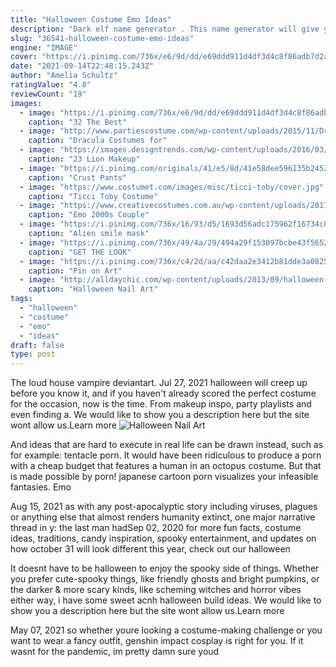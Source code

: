 ```yaml
---
title: "Halloween Costume Emo Ideas"
description: "Dark elf name generator . This name generator will give you 10 random names for dark elves, drow, and similar beings. Dark elves come in many different forms."
slug: "36541-halloween-costume-emo-ideas"
engine: "IMAGE"
cover: "https://i.pinimg.com/736x/e6/9d/dd/e69ddd911d4df3d4c8f86adb7d2a3f01.jpg"
date: "2021-09-14T22:48:15.243Z"
author: "Amelia Schultz"
ratingValue: "4.8"
reviewCount: "19"
images:
  - image: "https://i.pinimg.com/736x/e6/9d/dd/e69ddd911d4df3d4c8f86adb7d2a3f01.jpg"
    caption: "32 The Best"
  - image: "http://www.partiescostume.com/wp-content/uploads/2015/11/Dracula-Costumes-for-Kids.jpg"
    caption: "Dracula Costumes for"
  - image: "https://images.designtrends.com/wp-content/uploads/2016/03/22111515/Fabulous-Lion-Makeup.jpg"
    caption: "23 Lion Makeup"
  - image: "https://i.pinimg.com/originals/41/e5/8d/41e58dee596135b2452cc9a6cd1b106f.jpg"
    caption: "Crust Pants"
  - image: "https://www.costumet.com/images/misc/ticci-toby/cover.jpg"
    caption: "Ticci Toby Costume"
  - image: "https://www.creativecostumes.com.au/wp-content/uploads/2017/03/emo-couple1-768x1024.jpg"
    caption: "Emo 2000s Couple"
  - image: "https://i.pinimg.com/736x/16/93/d5/1693d56adc175962f16734c865d7ddca.jpg"
    caption: "Alien smile mask"
  - image: "https://i.pinimg.com/736x/49/4a/29/494a29f153097bcbe43f565260b7c6af.jpg"
    caption: "GET THE LOOK"
  - image: "https://i.pinimg.com/736x/c4/2d/aa/c42daa2e3412b81dde3a082529300872.jpg"
    caption: "Pin on Art"
  - image: "http://alldaychic.com/wp-content/uploads/2013/09/halloween-Nail-Art-Jack-Skellington-1.jpg"
    caption: "Halloween Nail Art"
tags:
  - "halloween"
  - "costume"
  - "emo"
  - "ideas"
draft: false
type: post
---
```


The loud house vampire deviantart. Jul 27, 2021 halloween will creep up before you know it, and if you haven't already scored the perfect costume for the occasion, now is the time. From makeup inspo, party playlists and even finding a. We would like to show you a description here but the site wont allow us.Learn more
![Halloween Nail Art](http://alldaychic.com/wp-content/uploads/2013/09/halloween-Nail-Art-Jack-Skellington-1.jpg "Halloween Nail Art")

And ideas that are hard to execute in real life can be drawn instead, such as for example: tentacle porn. It would have been ridiculous to produce a porn with a cheap budget that features a human in an octopus costume. But that is made possible by porn! japanese cartoon porn visualizes your infeasible fantasies.  Emo
<!--inArticleAds-->

<!--galleryOne-->

Aug 15, 2021 as with any post-apocalyptic story including viruses, plagues or anything else that almost renders humanity extinct, one major narrative thread in y: the last man hadSep 02, 2020 for more fun facts, costume ideas, traditions, candy inspiration, spooky entertainment, and updates on how october 31 will look different this year, check out our halloween
<!--inArticleAds-->

<!--galleryTwo-->

It doesnt have to be halloween to enjoy the spooky side of things. Whether you prefer cute-spooky things, like friendly ghosts and bright pumpkins, or the darker & more scary kinds, like scheming witches and horror vibes either way, i have some sweet acnh halloween build ideas. We would like to show you a description here but the site wont allow us.Learn more
<!--galleryThree-->

May 07, 2021 so whether youre looking a costume-making challenge or you want to wear a fancy outfit, genshin impact cosplay is right for you. If it wasnt for the pandemic, im pretty damn sure youd